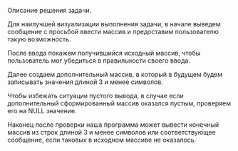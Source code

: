 Описание решения задачи.

Для наилучшей визуализации выполнения задачи, в начале выведем сообщение с просьбой ввести массив и предоставим пользователю такую возможность.

После ввода покажем получившийся исходный массив, чтобы пользователь мог убедиться в правильности своего ввода.

Далее создаем дополнительный массив, в который в будущем будем записывать значения длиной 3 и менее символов.

Чтобы избежать ситуации пустого вывода, в случае если дополнительный сформированный массив оказался пустым, проверяем его на NULL значение.

Наконец после проверки наша программа может вывести конечный массив из строк длиной 3 и менее символов или соответствующее сообщение, если таковых в исходном массиве не оказалось. 


